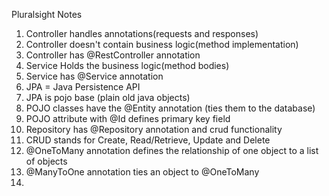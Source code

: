 Pluralsight Notes
1) Controller handles annotations(requests and responses)
2) Controller doesn't contain business logic(method implementation)
3) Controller has @RestController annotation
4) Service Holds the business logic(method bodies)
5) Service has @Service annotation
6) JPA = Java Persistence API
7) JPA is pojo base (plain old java objects)
8) POJO classes have the @Entity annotation (ties them to the database)
9) POJO attribute with @Id defines primary key field
10) Repository has @Repository annotation and crud functionality
11) CRUD stands for Create, Read/Retrieve, Update and Delete
12) @OneToMany annotation defines the relationship of one object to a list of objects
13) @ManyToOne annotation ties an object to @OneToMany
14) 